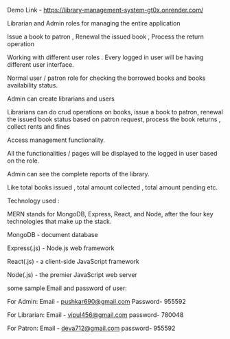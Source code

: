 Demo Link - https://library-management-system-gt0x.onrender.com/

Librarian and Admin roles for managing the entire application

Issue a book to patron , Renewal the issued book , Process the return operation

Working with different user roles . Every logged in user will be having different user interface.

Normal user / patron role for checking the borrowed books and books availability status.



Admin can create librarians and users

Librarians can do crud operations on books, issue a book to patron, renewal the issued book status based on patron request, process the book returns , collect rents and fines

Access management functionality.

All the functionalities / pages will be displayed to the logged in user based on the role.

Admin can see the complete reports of the library.

Like total books issued , total amount collected , total amount pending etc.







Technology used :


MERN stands for MongoDB, Express, React, and Node, after the four key technologies that make up the stack.

MongoDB - document database

Express(.js) - Node.js web framework

React(.js) - a client-side JavaScript framework

Node(.js) - the premier JavaScript web server


some sample Email  and password of user:

For Admin:
 Email - pushkar690@gmail.com
 Password- 955592

For Librarian:
 Email - vipul456@gmail.com
 password- 780048

For Patron:
 Email - deva712@gmail.com
 password- 955592




 
 
 

